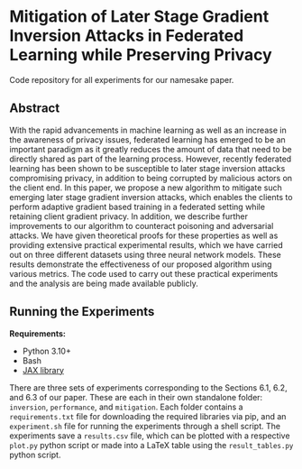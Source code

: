 # Mitigation of Later Stage Gradient Inversion Attacks in Federated Learning while Preserving Privacy

Code repository for all experiments for our namesake paper.

## Abstract

With the rapid advancements in machine learning as well as an increase in the awareness of privacy issues, federated learning has emerged to be an important paradigm as it greatly reduces the amount of data that need to be directly shared as part of the learning process. However, recently federated learning has been shown to be susceptible to later stage inversion attacks compromising privacy, in addition to being corrupted by malicious actors on the client end. In this paper, we propose a new algorithm to mitigate such emerging later stage gradient inversion attacks, which enables the clients to perform adaptive gradient based training in a federated setting while retaining client gradient privacy. In addition, we describe further improvements to our algorithm to counteract poisoning and adversarial attacks. We have given theoretical proofs for these properties as well as providing extensive practical experimental results, which we have carried out on three different datasets using three neural network models. These results demonstrate the effectiveness of our proposed algorithm using various metrics.  The code used to carry out these practical experiments and the analysis are being made available publicly.

## Running the Experiments

**Requirements:**
- Python 3.10+
- Bash
- [JAX library](https://github.com/google/jax)

There are three sets of experiments corresponding to the Sections 6.1, 6.2, and 6.3 of our paper. These are each in their own standalone folder: `inversion`, `performance`, and `mitigation`. Each folder contains a `requirements.txt` file for downloading the required libraries via pip, and an `experiment.sh` file for running the experiments through a shell script. The experiments save a `results.csv` file, which can be plotted with a respective `plot.py` python script or made into a LaTeX table using the `result_tables.py` python script.